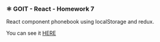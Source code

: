 ### ⚛️ GOIT - React - Homework 7

React component phonebook using localStorage and redux.<br>

You can see it <a href="https://bolomasta.github.io/goit-react-hw-07-phonebook/">HERE</a>
